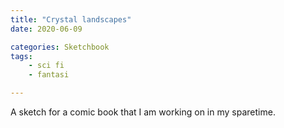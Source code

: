 ```yaml
---
title: "Crystal landscapes"
date: 2020-06-09

categories: Sketchbook
tags:
    - sci fi
    - fantasi

---
```

A sketch for a comic book that I am working on in my sparetime.